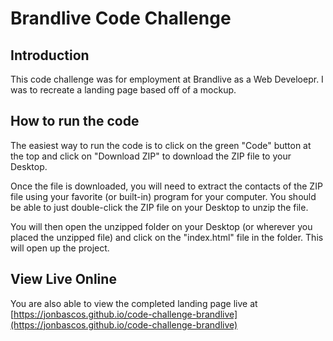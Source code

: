 # Brandlive Code Challenge

## Introduction

This code challenge was for employment at Brandlive as a Web Develoepr. I was to recreate a landing page based off of a mockup.

## How to run the code

The easiest way to run the code is to click on the green "Code" button at the top and click on "Download ZIP" to download the ZIP file to your Desktop.

Once the file is downloaded, you will need to extract the contacts of the ZIP file using your favorite (or built-in) program for your computer. You should be able to just double-click the ZIP file on your Desktop to unzip the file.

You will then open the unzipped folder on your Desktop (or wherever you placed the unzipped file) and click on the "index.html" file in the folder. This will open up the project.

## View Live Online

You are also able to view the completed landing page live at [https://jonbascos.github.io/code-challenge-brandlive](https://jonbascos.github.io/code-challenge-brandlive)
